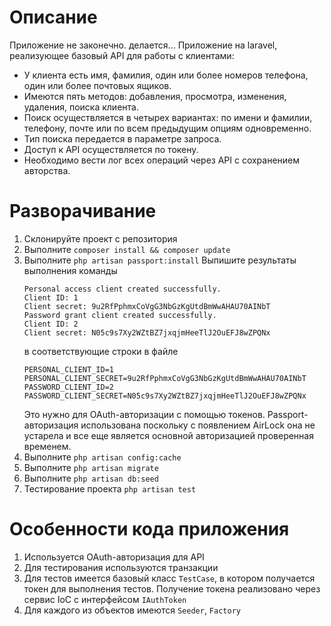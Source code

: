 # Описание 
Приложение не законечно. делается...
Приложение на laravel, реализующее базовый API для работы с клиентами: 
- У клиента есть имя, фамилия, один или более номеров телефона, один или более почтовых ящиков. 
- Имеются пять методов: добавления, просмотра, изменения, удаления, поиска клиента. 
- Поиск осуществляется в четырех вариантах: по имени и фамилии, телефону, почте или по всем предыдущим опциям одновременно. 
- Тип поиска передается в параметре запроса. 
- Доступ к API осуществляется по токену. 
- Необходимо вести лог всех операций через API с сохранением авторства.

# Разворачивание
1. Склонируйте проект с репозитория
2. Выполните `composer install && composer update`
3. Выполните `php artisan passport:install`
    Выпишите результаты выполнения команды
    ````
    Personal access client created successfully.
    Client ID: 1
    Client secret: 9u2RfPphmxCoVgG3NbGzKgUtdBmWwAHAU70AINbT
    Password grant client created successfully.
    Client ID: 2
    Client secret: N05c9s7Xy2WZtBZ7jxqjmHeeTlJ2OuEFJ8wZPQNx
    ````
    в соответствующие строки в файле
    ````
    PERSONAL_CLIENT_ID=1
    PERSONAL_CLIENT_SECRET=9u2RfPphmxCoVgG3NbGzKgUtdBmWwAHAU70AINbT
    PASSWORD_CLIENT_ID=2
    PASSWORD_CLIENT_SECRET=N05c9s7Xy2WZtBZ7jxqjmHeeTlJ2OuEFJ8wZPQNx
    ````
    Это нужно для OAuth-авторизации с помощью токенов.
    Passport-авторизация использована поскольку с появлением AirLock она не устарела и все еще 
    является основной авторизацией проверенная временем.
4. Выполните `php artisan config:cache`
5. Выполните `php artisan migrate`
6. Выполните `php artisan db:seed`
5. Тестирование проекта `php artisan test`

# Особенности кода приложения
1. Используется OAuth-авторизация для API
2. Для тестирования используются транзакции
3. Для тестов имеется базовый класс `TestCase`, в котором получается токен для выполнения тестов. Получение токена 
реализовано через сервис IoC с интерфейсом `IAuthToken` 
4. Для каждого из объектов имеются `Seeder`, `Factory`
